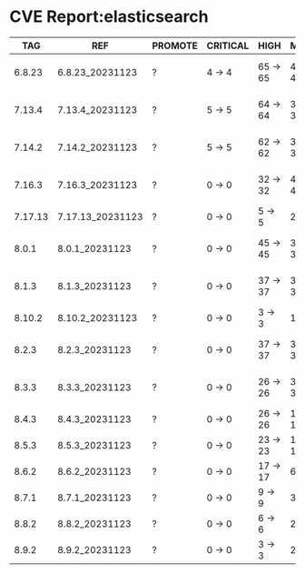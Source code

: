 # CVE Report:elasticsearch
|   TAG   |       REF        | PROMOTE | CRITICAL |   HIGH   |   MEDIUM   |    LOW     | UNKNOWN |
|---------|------------------|---------|----------|----------|------------|------------|---------|
| 6.8.23  | 6.8.23_20231123  | ?       | 4 -> 4   | 65 -> 65 | 495 -> 495 | 554 -> 554 | 0 -> 0  |
| 7.13.4  | 7.13.4_20231123  | ?       | 5 -> 5   | 64 -> 64 | 378 -> 378 | 263 -> 263 | 0 -> 0  |
| 7.14.2  | 7.14.2_20231123  | ?       | 5 -> 5   | 62 -> 62 | 381 -> 381 | 263 -> 263 | 0 -> 0  |
| 7.16.3  | 7.16.3_20231123  | ?       | 0 -> 0   | 32 -> 32 | 426 -> 426 | 211 -> 211 | 0 -> 0  |
| 7.17.13 | 7.17.13_20231123 | ?       | 0 -> 0   | 5 -> 5   | 25 -> 25   | 27 -> 27   | 0 -> 0  |
| 8.0.1   | 8.0.1_20231123   | ?       | 0 -> 0   | 45 -> 45 | 397 -> 397 | 206 -> 206 | 0 -> 0  |
| 8.1.3   | 8.1.3_20231123   | ?       | 0 -> 0   | 37 -> 37 | 389 -> 389 | 185 -> 185 | 0 -> 0  |
| 8.10.2  | 8.10.2_20231123  | ?       | 0 -> 0   | 3 -> 3   | 16 -> 16   | 26 -> 26   | 0 -> 0  |
| 8.2.3   | 8.2.3_20231123   | ?       | 0 -> 0   | 37 -> 37 | 377 -> 377 | 171 -> 171 | 0 -> 0  |
| 8.3.3   | 8.3.3_20231123   | ?       | 0 -> 0   | 26 -> 26 | 364 -> 364 | 171 -> 171 | 0 -> 0  |
| 8.4.3   | 8.4.3_20231123   | ?       | 0 -> 0   | 26 -> 26 | 146 -> 146 | 73 -> 73   | 0 -> 0  |
| 8.5.3   | 8.5.3_20231123   | ?       | 0 -> 0   | 23 -> 23 | 125 -> 125 | 62 -> 62   | 0 -> 0  |
| 8.6.2   | 8.6.2_20231123   | ?       | 0 -> 0   | 17 -> 17 | 60 -> 60   | 58 -> 58   | 0 -> 0  |
| 8.7.1   | 8.7.1_20231123   | ?       | 0 -> 0   | 9 -> 9   | 38 -> 38   | 44 -> 44   | 0 -> 0  |
| 8.8.2   | 8.8.2_20231123   | ?       | 0 -> 0   | 6 -> 6   | 27 -> 27   | 34 -> 34   | 0 -> 0  |
| 8.9.2   | 8.9.2_20231123   | ?       | 0 -> 0   | 3 -> 3   | 20 -> 20   | 29 -> 29   | 0 -> 0  |
